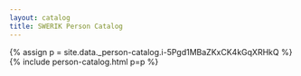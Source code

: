```yaml
---
layout: catalog
title: SWERIK Person Catalog
---
```

{% assign p = site.data._person-catalog.i-5Pgd1MBaZKxCK4kGqXRHkQ %}
{% include person-catalog.html p=p %}

